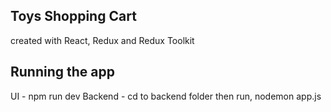 ## Toys Shopping Cart 
created with React, Redux and Redux Toolkit

## Running the app

UI - npm run dev
Backend - cd to backend folder then run, nodemon app.js
